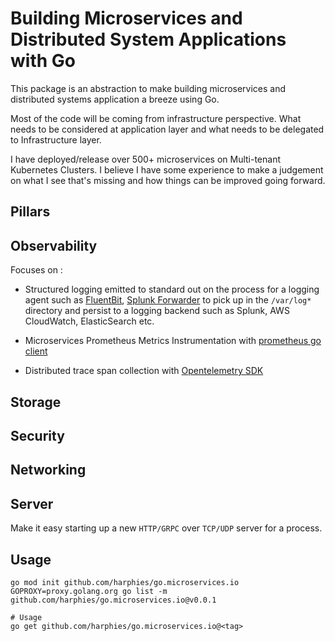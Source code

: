 # Building Microservices and Distributed System Applications with Go

This package is an abstraction to make building microservices and distributed systems application a breeze using Go. 

Most of the code will be coming from infrastructure perspective. What needs to be considered at application layer and what needs to be delegated to Infrastructure layer.

I have deployed/release over 500+ microservices on Multi-tenant Kubernetes Clusters. I believe I have some experience to make a judgement on what I see that's missing and how things can be improved going forward.

## Pillars

## Observability

Focuses on :

* Structured logging emitted to standard out on the process for a logging agent such as [FluentBit](https://docs.fluentbit.io/manual/pipeline/inputs), [Splunk Forwarder](https://docs.splunk.com/Documentation/AddOns/released/Kubernetes/Install) to pick up in the `/var/log*` directory and persist to a logging backend such as Splunk, AWS CloudWatch, ElasticSearch etc.

* Microservices Prometheus Metrics Instrumentation with [prometheus go client](https://github.com/prometheus/client_golang)

* Distributed trace span collection with [Opentelemetry SDK](https://github.com/open-telemetry/opentelemetry-go)

## Storage 


## Security

## Networking


## Server 

Make it easy starting up a new `HTTP/GRPC` over `TCP/UDP` server for a process.

## Usage

```shell
go mod init github.com/harphies/go.microservices.io
GOPROXY=proxy.golang.org go list -m github.com/harphies/go.microservices.io@v0.0.1

# Usage
go get github.com/harphies/go.microservices.io@<tag> 
```